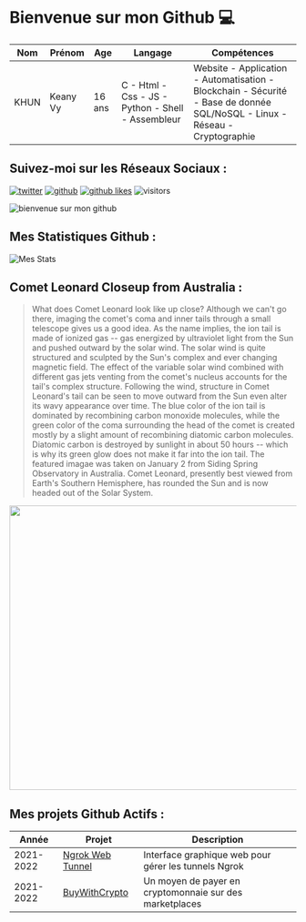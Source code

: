 # Bienvenue sur mon Github 💻
| Nom | Prénom | Age | Langage | Compétences |
|---  |---     |---  |---      |---
| KHUN | Keany Vy | 16 ans | C - Html - Css - JS - Python - Shell - Assembleur | Website - Application - Automatisation - Blockchain - Sécurité - Base de donnée SQL/NoSQL - Linux - Réseau - Cryptographie |

## Suivez-moi sur les Réseaux Sociaux :
[![twitter](https://img.shields.io/twitter/follow/thisiskeanyvy?style=social)](https://twitter.com/thisiskeanyvy)
[![github](https://img.shields.io/github/followers/thisiskeanyvy?style=social)](https://github.com/thisiskeanyvy?tab=followers)
[![github likes](https://img.shields.io/github/stars/thisiskeanyvy?style=social)](https://github.com/thisiskeanyvy)
![visitors](https://visitor-badge.glitch.me/badge?page_id=page.id=thisiskeanyvy.thisiskeanyvy)

![bienvenue sur mon github](https://thisiskeanyvy-hosting.pages.dev/banner.gif)

## Mes Statistiques Github :
![Mes Stats](https://github-readme-stats.vercel.app/api?username=thisiskeanyvy&show_icons=true&theme=radical)

## Comet Leonard Closeup from Australia :

> What does Comet Leonard look like up close? Although we can't go there, imaging the comet's coma and inner tails through a small telescope gives us a good idea.  As the name implies, the ion tail is made of ionized gas -- gas energized by ultraviolet light from the Sun and pushed outward by the solar wind.  The solar wind is quite structured and sculpted by the Sun's complex and ever changing magnetic field. The effect of the variable solar wind combined with different gas jets venting from the comet's nucleus accounts for the tail's complex structure.  Following the wind, structure in Comet Leonard's tail can be seen to move outward from the Sun even alter its wavy appearance over time.  The blue color of the ion tail is dominated by recombining carbon monoxide molecules, while the green color of the coma surrounding the head of the comet is created mostly by a slight amount of recombining diatomic carbon molecules. Diatomic carbon is destroyed by sunlight in about 50 hours -- which is why its green glow does not make it far into the ion tail. The featured imagae was taken on January 2 from Siding Spring Observatory in Australia.  Comet Leonard, presently best viewed from Earth's Southern Hemisphere, has rounded the Sun and is now headed out of the Solar System.

<img src='https://apod.nasa.gov/apod/image/2201/CometLeonard_Estes_960.jpg' width="800" height="500"/>

## Mes projets Github Actifs :
| Année | Projet | Description |
|---   |---     |---          |
| 2021-2022 | [Ngrok Web Tunnel](https://github.com/thisiskeanyvy/ngrok-web-manager) | Interface graphique web pour gérer les tunnels Ngrok |
| 2021-2022 | [BuyWithCrypto](https://github.com/BuyWithCrypto) | Un moyen de payer en cryptomonnaie sur des marketplaces |